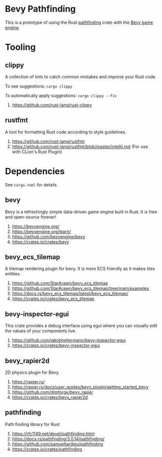 # Bevy Pathfinding

This is a prototype of using the Rust [pathfinding](https://crates.io/crates/pathfinding) crate with
the [Bevy game engine](https://crates.io/crates/bevy).

# Tooling

## clippy

A collection of lints to catch common mistakes and improve your Rust code.

To see suggestions: `cargo clippy`

To automatically apply suggestions: `cargo clippy --fix`

1. https://github.com/rust-lang/rust-clippy

## rustfmt

A tool for formatting Rust code according to style guidelines.

1. https://github.com/rust-lang/rustfmt
2. https://github.com/rust-lang/rustfmt/blob/master/intellij.md (For use with CLion's Rust Plugin)

# Dependencies

See `cargo.toml` for details.

## bevy

Bevy is a refreshingly simple data-driven game engine built in Rust. It is free and open-source forever!

1. https://bevyengine.org/
2. https://bevyengine.org/learn/
3. https://github.com/bevyengine/bevy
4. https://crates.io/crates/bevy

## bevy_ecs_tilemap

A tilemap rendering plugin for bevy. It is more ECS friendly as it makes tiles entities.

1. https://github.com/StarArawn/bevy_ecs_tilemap
2. https://github.com/StarArawn/bevy_ecs_tilemap/tree/main/examples
3. https://docs.rs/bevy_ecs_tilemap/latest/bevy_ecs_tilemap/
4. https://crates.io/crates/bevy_ecs_tilemap

## bevy-inspector-egui

This crate provides a debug interface using egui where you can visually edit the values of your components live.

1. https://github.com/jakobhellermann/bevy-inspector-egui
2. https://crates.io/crates/bevy-inspector-egui

## bevy_rapier2d

2D physics plugin for Bevy.

1. https://rapier.rs/
2. https://rapier.rs/docs/user_guides/bevy_plugin/getting_started_bevy
3. https://github.com/dimforge/bevy_rapier
4. https://crates.io/crates/bevy_rapier2d

## pathfinding

Path finding library for Rust

1. https://rfc1149.net/devel/pathfinding.html
2. https://docs.rs/pathfinding/3.0.14/pathfinding/
3. https://github.com/samueltardieu/pathfinding
4. https://crates.io/crates/pathfinding